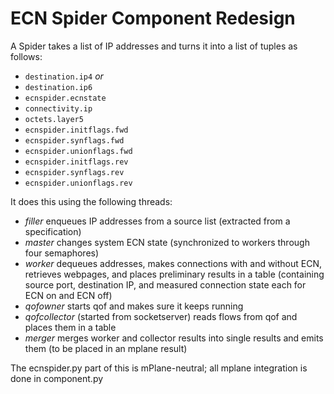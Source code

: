 # ECN Spider Component Redesign

A Spider takes a list of IP addresses and turns it into a list of tuples as follows:

- `destination.ip4` *or*
- `destination.ip6`
- `ecnspider.ecnstate`
- `connectivity.ip`
- `octets.layer5`
- `ecnspider.initflags.fwd`
- `ecnspider.synflags.fwd`
- `ecnspider.unionflags.fwd`
- `ecnspider.initflags.rev`
- `ecnspider.synflags.rev`
- `ecnspider.unionflags.rev`

It does this using the following threads:

- *filler* enqueues IP addresses from a source list (extracted from a specification)
- *master* changes system ECN state (synchronized to workers through four semaphores)
- *worker* dequeues addresses, makes connections with and without ECN, retrieves webpages, and places preliminary results in a table (containing source port, destination IP, and measured connection state each for ECN on and ECN off)
- *qofowner* starts qof and makes sure it keeps running
- *qofcollector* (started from socketserver) reads flows from qof and places them in a table
- *merger* merges worker and collector results into single results and emits them (to be placed in an mplane result)

The ecnspider.py part of this is mPlane-neutral; all mplane integration is done in component.py